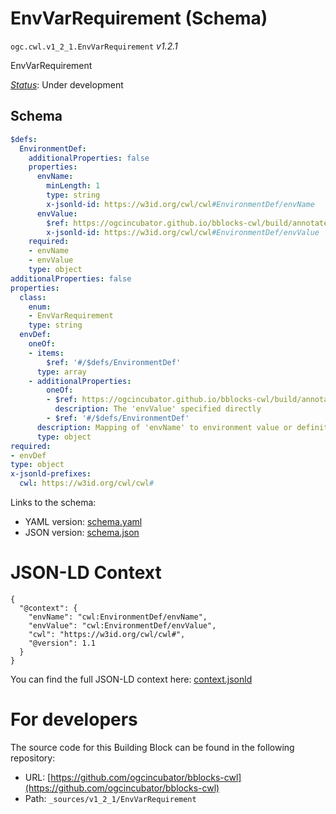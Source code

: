 
# EnvVarRequirement (Schema)

`ogc.cwl.v1_2_1.EnvVarRequirement` *v1.2.1*

EnvVarRequirement

[*Status*](http://www.opengis.net/def/status): Under development

## Schema

```yaml
$defs:
  EnvironmentDef:
    additionalProperties: false
    properties:
      envName:
        minLength: 1
        type: string
        x-jsonld-id: https://w3id.org/cwl/cwl#EnvironmentDef/envName
      envValue:
        $ref: https://ogcincubator.github.io/bblocks-cwl/build/annotated/cwl/v1_2_1/CWLExpression/schema.yaml
        x-jsonld-id: https://w3id.org/cwl/cwl#EnvironmentDef/envValue
    required:
    - envName
    - envValue
    type: object
additionalProperties: false
properties:
  class:
    enum:
    - EnvVarRequirement
    type: string
  envDef:
    oneOf:
    - items:
        $ref: '#/$defs/EnvironmentDef'
      type: array
    - additionalProperties:
        oneOf:
        - $ref: https://ogcincubator.github.io/bblocks-cwl/build/annotated/cwl/v1_2_1/CWLExpression/schema.yaml
          description: The 'envValue' specified directly
        - $ref: '#/$defs/EnvironmentDef'
      description: Mapping of 'envName' to environment value or definition.
      type: object
required:
- envDef
type: object
x-jsonld-prefixes:
  cwl: https://w3id.org/cwl/cwl#

```

Links to the schema:

* YAML version: [schema.yaml](https://ogcincubator.github.io/bblocks-cwl/build/annotated/cwl/v1_2_1/EnvVarRequirement/schema.json)
* JSON version: [schema.json](https://ogcincubator.github.io/bblocks-cwl/build/annotated/cwl/v1_2_1/EnvVarRequirement/schema.yaml)


# JSON-LD Context

```jsonld
{
  "@context": {
    "envName": "cwl:EnvironmentDef/envName",
    "envValue": "cwl:EnvironmentDef/envValue",
    "cwl": "https://w3id.org/cwl/cwl#",
    "@version": 1.1
  }
}
```

You can find the full JSON-LD context here:
[context.jsonld](https://ogcincubator.github.io/bblocks-cwl/build/annotated/cwl/v1_2_1/EnvVarRequirement/context.jsonld)


# For developers

The source code for this Building Block can be found in the following repository:

* URL: [https://github.com/ogcincubator/bblocks-cwl](https://github.com/ogcincubator/bblocks-cwl)
* Path: `_sources/v1_2_1/EnvVarRequirement`

